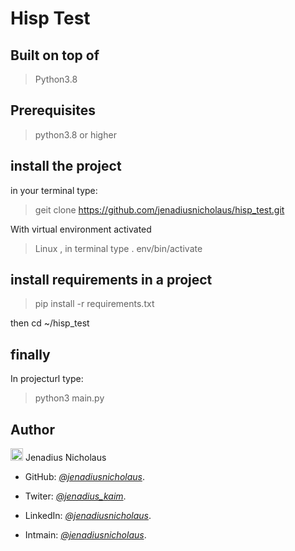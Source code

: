 # Hisp Test

## Built on top of

>Python3.8

## Prerequisites

>python3.8 or higher

## install the project

in your terminal type:
>geit clone https://github.com/jenadiusnicholaus/hisp_test.git

With virtual environment activated

> Linux , in terminal type . env/bin/activate

## install requirements in a project

> pip install -r requirements.txt

then cd ~/hisp_test

## finally

In projecturl type:

 >python3 main.py

## Author

<img src="https://github.githubassets.com/images/icons/emoji/unicode/1f464.png" width="20" height=" 20" /> Jenadius Nicholaus

- GitHub: *[@jenadiusnicholaus](https://github.com/jenadiusnicholaus/)*.

- Twiter: *[@jenadius_kaim](https://twitter.com/jenadius_kaim)*.

- LinkedIn: *[@jenadiusnicholaus](https://www.linkedin.com/in/jenadius-nicholaus-73126819b/)*.

- Intmain: *[@jenadiusnicholaus](https://www.intmain.co.tz/authentication/jenadius/2)*.
